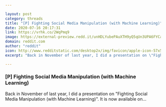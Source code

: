 ```yaml
---

layout: post
category: threads
title: "[P] Fighting Social Media Manipulation (with Machine Learning)"
date: 2020-07-16 20:17:31
link: https://vrhk.co/2WqPmq9
image: https://external-preview.redd.it/unHDLYubePAuXTH9yQ5qUn3UPA6FYCaJ1dtCOnFJSEc.jpg?width=480&height=251.308900524&auto=webp&crop=480:251.308900524,smart&s=ac6fee25c59dea8fd85274b6f9b0c4b126f05562
domain: reddit.com
author: "reddit"
icon: http://www.redditstatic.com/desktop2x/img/favicon/apple-icon-57x57.png
excerpt: "Back in November of last year, I did a presentation on \"Fighting Social Media Manipulation (with Machine Learning)\". It is now available on..."

---
```


### [P] Fighting Social Media Manipulation (with Machine Learning)

Back in November of last year, I did a presentation on "Fighting Social Media Manipulation (with Machine Learning)". It is now available on...